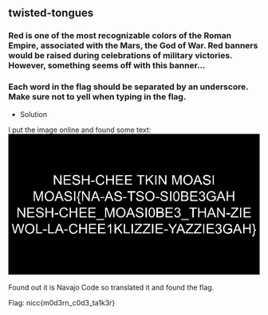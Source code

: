 ## twisted-tongues

### Red is one of the most recognizable colors of the Roman Empire, associated with the Mars, the God of War. Red banners would be raised during celebrations of military victories. However, something seems off with this banner...

### Each word in the flag should be separated by an underscore. Make sure not to yell when typing in the flag.

- Solution

I put the image online and found some text:
![photo](./Photo1.png)

Found out it is Navajo Code so translated it and found the flag.

Flag: nicc{m0d3rn_c0d3_ta1k3r}